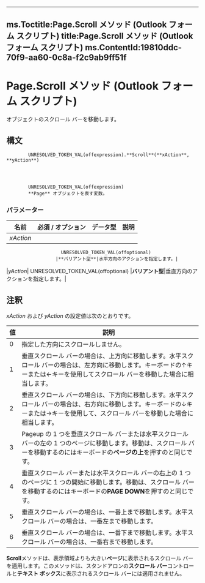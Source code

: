 

---
ms.Toctitle:Page.Scroll メソッド (Outlook フォーム スクリプト)
title:Page.Scroll メソッド (Outlook フォーム スクリプト)
ms.ContentId:19810ddc-70f9-aa60-0c8a-f2c9ab9ff51f
---
# Page.Scroll メソッド (Outlook フォーム スクリプト)




オブジェクトのスクロール バーを移動します。

## 構文

            UNRESOLVED_TOKEN_VAL(offexpression).**Scroll**(**xAction**, **yAction**)




            UNRESOLVED_TOKEN_VAL(offexpression)
            **Page** オブジェクトを表す変数。

### パラメーター

|**名前**|**必須 / オプション**|**データ型**|**説明**|
|---|---|---|---|
|*xAction*|
                        UNRESOLVED_TOKEN_VAL(offoptional)
                      |**バリアント型**|水平方向のアクションを指定します。|
|*yAction*|
                        UNRESOLVED_TOKEN_VAL(offoptional)
                      |**バリアント型**|垂直方向のアクションを指定します。|





## 注釈
*xAction* および *yAction* の設定値は次のとおりです。

|**値**|**説明**|
|---|---|
|0|指定した方向にスクロールしません。|
|1|垂直スクロール バーの場合は、上方向に移動します。水平スクロール バーの場合は、左方向に移動します。キーボードの↑キーまたは←キーを使用してスクロール バーを移動した場合に相当します。|
|2|垂直スクロール バーの場合は、下方向に移動します。水平スクロール バーの場合は、右方向に移動します。キーボードの↓キーまたは→キーを使用して、スクロール バーを移動した場合に相当します。|
|3|Pageup の 1 つを垂直スクロール バーまたは水平スクロール バーの左の 1 つのページに移動します。移動は、スクロール バーを移動するのにはキーボードの**ページの上**を押すのと同じです。|
|4|垂直スクロール バーまたは水平スクロール バーの右上の 1 つのページに 1 つの開始に移動します。移動は、スクロール バーを移動するのにはキーボードの**PAGE DOWN**を押すのと同じです。|
|5|垂直スクロール バーの場合は、一番上まで移動します。水平スクロール バーの場合は、一番左まで移動します。|
|6|垂直スクロール バーの場合は、一番下まで移動します。水平スクロール バーの場合は、一番右まで移動します。|



**Scroll**メソッドは、表示領域よりも大きい**ページ**に表示されるスクロール バーを適用します。このメソッドは、スタンドアロンの**スクロール バー**コントロールと**テキスト ボックス**に表示されるスクロール バーには適用されません。




